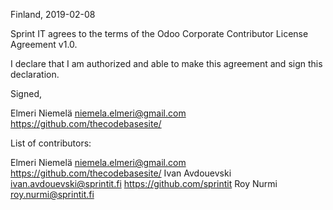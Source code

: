 Finland, 2019-02-08

Sprint IT agrees to the terms of the Odoo Corporate Contributor License
Agreement v1.0.

I declare that I am authorized and able to make this agreement and sign this
declaration.

Signed,

Elmeri Niemelä niemela.elmeri@gmail.com https://github.com/thecodebasesite/

List of contributors:

Elmeri Niemelä niemela.elmeri@gmail.com https://github.com/thecodebasesite/
Ivan Avdouevski ivan.avdouevski@sprintit.fi https://github.com/sprintit
Roy Nurmi roy.nurmi@sprintit.fi
